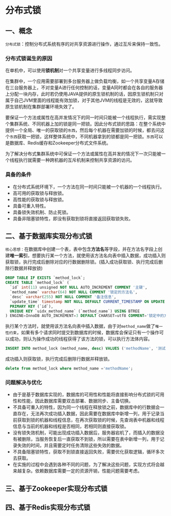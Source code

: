 # 分布式锁

## 一、概念

`分布式锁`：控制分布式系统有序的对共享资源进行操作，通过互斥来保持一致性。

### 分布式锁诞生的原因

在单机中，可以使用**锁机制**对一个共享变量进行多线程同步访问。

在集群中，一个应用需要部署到多台服务器上做负载均衡，如一个共享变量A存储在三台服务器上，不对变量A进行任何控制的话，变量A同时都会在各自的服务器上分配一块内存，此时若仍使用JAVA提供的原生锁机制的话，因原生锁机制只对属于自己JVM里面的线程能有效加锁，对于其他JVM的线程是无效的，这就导致原生锁机制在集群部署环境失效了。

要保证一个方法或属性在高并发情况下的同一时间只能被一个线程执行，需实现整个集群系统、不同机器上加的锁是同一把锁。因此分布式锁的思路：在整个系统中提供一个全局、唯一的获取锁的`东西`，然后每个机器在需要加锁的时候，都去问这个`东西`获取一把锁，这样整体系统中，不同机器拿到的锁都是同一把锁。`东西`可以是数据库、Redis缓存和Zookeeper分布式文件系统。

为了解决分布式集群系统中可保证一个方法或属性在高并发的情况下一次只能被一个线程执行就需要一种跨机器的互斥机制来控制共享资源的访问。

### 具备的条件

- 在分布式系统环境下，一个方法在同一时间只能被一个机器的一个线程执行。
- 高可用的获取锁与释放锁。
- 高性能的获取锁与释放锁。
- 具备可重入特性。
- 具备锁失效机制、防止死锁。
- 具备非阻塞锁特性，即没有获取到锁将直接返回获取锁失败。

## 二、基于数据库实现分布式锁

`核心思想：`在数据库中创建一个表，表中包含**方法名**等字段，并在方法名字段上创建**唯一索引**，想要执行某一个方法，就使用该方法名向表中插入数据，成功插入则获取锁，执行完成后删除对应的行数据删除锁。(插入成功获取锁、执行完成后删除行数据并释放锁)

```sql
DROP TABLE IF EXISTS `method_lock`;
CREATE TABLE `method_lock` (
  `id` int(11) unsigned NOT NULL AUTO_INCREMENT COMMENT '主键',
  `method_name` varchar(64) NOT NULL COMMENT '锁定的方法名',
  `desc` varchar(255) NOT NULL COMMENT '备注信息',
  `update_time` timestamp NOT NULL DEFAULT CURRENT_TIMESTAMP ON UPDATE CURRENT_TIMESTAMP,
  PRIMARY KEY (`id`),
  UNIQUE KEY `uidx_method_name` (`method_name`) USING BTREE
) ENGINE=InnoDB AUTO_INCREMENT=3 DEFAULT CHARSET=utf8 COMMENT='锁定中的方法';
```

执行某个方法时，就使用该方法名向表中插入数据，由于对`method_name`做了`唯一性约束`，如果有多个请求同时提交到数据库的时候，数据库会保证只有一个操作可以成功，则认为操作成功的线程获得了该方法的锁，可以执行方法体内容。

```sql
INSERT INTO method_lock (method_name, desc) VALUES ('methodName', '测试的methodName');
```

成功插入则获取锁，执行完成后删除行数据并释放锁。

```sql
delete from method_lock where method_name ='methodName';
```

### 问题解决与优化

- 由于是基于数据库实现的，数据库的可用性和性能将直接影响分布式锁的可用性和性能，因此数据库需要双击部署、数据同步、主备切换。
- 不具备可重入的特性，因为同一个线程在释放锁之前，数据库中的行数据会一直存在，无法再次成功插入数据，因此需要在数据库中新增一列，用于记录当前获取到锁的机器和线程信息，在再次获取锁的时候，先查询表中机器和线程信息与当前的机器和线程是否相同，若相同则直接获取锁。
- 没有锁失效机制，可能出现成功插入数据后，服务器宕机了，而插入的数据没有被删除，当服务恢复后一直获取不到锁，所以需要在表中新增一列，用于记录失效的时间，并且需要定时任务清除这些失效的数据。
- 不具备阻塞锁特性，获取不到锁直接返回失败，需要优化获取逻辑，循环多次去获取。
- 在实施的过程中会遇到各种不同的问题，为了解决这些问题，实现方式将会越来越复杂。依赖数据库需要一定的资源开销，性能问题需要考虑。

## 三、基于Zookeeper实现分布式锁

## 四、基于Redis实现分布式锁

